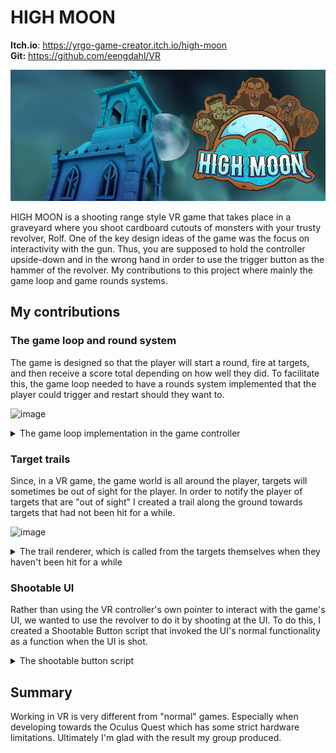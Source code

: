 # HIGH MOON
**Itch.io**: https://yrgo-game-creator.itch.io/high-moon<br>
**Git:** https://github.com/eengdahl/VR<br>

![HighmoonTitle](/Assets/HighmoonTitle.png)

HIGH MOON is a shooting range style VR game that takes place in a graveyard where you shoot cardboard cutouts of monsters with your trusty revolver, Rolf. One of the key design ideas of the game was the focus on interactivity with the gun. Thus, you are supposed to hold the controller 
upside-down and in the wrong hand in order to use the trigger button as the hammer of the revolver. My contributions to this project where mainly the game loop and game rounds systems.<br>
## My contributions
### The game loop and round system
The game is designed so that the player will start a round, fire at targets, and then receive a score total depending on how well they did. To facilitate this, the game loop needed to have a rounds system implemented that the player could trigger and restart should they want to.

![image](https://github.com/CarlZeidler/Portfolio/assets/113012261/9cf15595-bddc-41d7-a734-862958f1b88c)


<details>
  <summary>The game loop implementation in the game controller</summary>

```
using UnityEngine;

public enum GameState { inMenu, Countdown, inGame, preGame }

public class GameController : MonoBehaviour
{
    [Header("State")]
    public GameState currentGameState;

    [Header("Components")]
    public UIController uiController;
    public ScoreController scoreController;
    public TargetPlacer targetPlacer;
    public Shoot shoot;
    AchievementHandler achievementHandler;
    private AudioSource audSource;
    [SerializeField] GameObject countdownSigns;

    [Header("Settings")]
    public Difficulty chosenDifficulty;
    public bool timeTrialEnabled;
    public float gameTime = 90f;
    public float gameTimer;

    private void Awake()
    {
       currentGameState = GameState.preGame;

        uiController = FindObjectOfType<UIController>();
        uiController.gameController = this;
        scoreController = FindObjectOfType<ScoreController>();
        scoreController.gameController = this;
        targetPlacer = FindObjectOfType<TargetPlacer>();

        uiController.gameController = this;
        scoreController.gameController = this;
    }

    private void Update()
    {
        if (currentGameState == GameState.inGame && timeTrialEnabled)
        {
            gameTimer -= 1 * Time.deltaTime;
            scoreController.UpdateTimer(gameTimer);

            if (gameTimer <= 15 && !spawnedBoss)
            {
                moon.material = redMoon;
                RenderSettings.skybox = redSky;

                targetPlacer.InitializeTargets(targetPlacer.SpawnBoss(chosenDifficulty));
                spawnedBoss = true;
            }

            if (gameTimer <= 0)
            {
                moon.material = normMoon;
                RenderSettings.skybox = normSky;

                EndGame();
            }
        }
    }

    public void SetupGame(Difficulty difficulty) //spawn targets and ready the countdown
    {
        chosenDifficulty = difficulty; //set difficulty
        gameTimer = gameTime;
        scoreController.ResetScore(); //reset the score
        //scoreController.ClearAchievementsDisplay();
        targetPlacer.PlaceTargets(chosenDifficulty);
        countdownSigns.GetComponent<Animator>().SetTrigger("readyCountdown");
    }

    public void StartCountdown() //activate the countdown animation
    {
        currentGameState = GameState.Countdown;
        countdownSigns.GetComponent<Animator>().SetTrigger("startCountdown");
        scoreController.leaderboardAnim.SetBool("showLeaderboard", false);
    }

    public void ResetCountdown()
    {
        countdownSigns.GetComponent<Animator>().SetTrigger("resetCountdown");
    }

    public void StartGame() //start game
    {
        currentGameState = GameState.inGame;
        shoot.currentGameState = currentGameState;
        targetPlacer.InitializeTargets(targetPlacer.activeTargets);
        FindObjectOfType<CylinderPopulate>().FillBarrel(6);
    }

    public void EndGame() //only called when time is up, otherwise call ReturnToMenu
    {
        audSource.Play();
        targetPlacer.RemoveTargets();
        achievementHandler.SendAchievements();
        spawnedBoss = false;

        //Code to end the round and save score
        if (!scoreController.CheckLeaderboard(chosenDifficulty)) //if we're not on the leaderboard, automatically return to menu, otherwise we return throught SubmitScore
            uiController.ReturnToMenu();

        currentGameState = GameState.inMenu;
        //this needs to happen last
        shoot.currentGameState = currentGameState;

        scoreController.leaderboardAnim.SetBool("showLeaderboard", true); //show leaderboards again
    }

    public void ReturnToMenu() //only called when pressing "Choose New Difficulty", otherwise call EndGame
    {
        moon.material = normMoon;
        RenderSettings.skybox = normSky;

        spawnedBoss = false;
        currentGameState = GameState.inMenu;
        shoot.currentGameState = currentGameState;
        targetPlacer.RemoveTargets();
        scoreController.leaderboardAnim.SetBool("showLeaderboard", true); //show leaderboards again
    }

    public void BulletFired(bool wasOnTarget)
    {
        scoreController.BulletWasFired(wasOnTarget);
    }

    public void OverrideTime(int time)
    {
        gameTimer += time;
    }
}
```
</details>

### Target trails
Since, in a VR game, the game world is all around the player, targets will sometimes be out of sight for the player. In order to notify the player of targets that are "out of sight" I created a trail along the ground towards targets that had not been hit for a while.

![image](https://github.com/CarlZeidler/Portfolio/assets/113012261/fca53a02-a9ec-4a8c-8de5-e7cfb2459993)

<details>
  <summary>The trail renderer, which is called from the targets themselves when they haven't been hit for a while</summary>

  ```
using System.Collections.Generic;
using UnityEngine;

public class TargetTrailsRenderer : MonoBehaviour
{
    [SerializeField] private GameObject vampireTrail;
    [SerializeField] private float amplitude = 1.0f;
    [SerializeField] private int waveCount = 5;
    private List<GameObject> activeTargets = new();
    private LineRenderer lineRenderer;
    public List<GameObject> activeLines = new();

    public void ShowLine(GameObject target, ShootableTarget.MonsterType type)
    {
        //Shows lines to targets that have not been hit for a while.
        //Called by ShootableTarget

        GameObject trail;
        waveCount += Random.Range(-1, 1);
        amplitude += Random.Range(-.015f, .015f);

        Vector3 startPoisiton = Vector3.Lerp(transform.position, target.transform.position, .15f);
        Vector3 endPosition = Vector3.Lerp(transform.position, target.transform.position, .8f);

        //Comment the below line to make trails "fly" to target instead of snaking along the ground
        endPosition = new Vector3(endPosition.x, .4f, endPosition.z);
        GameObject newLine = Instantiate(trail, startPoisiton, Quaternion.identity);
        LineRenderer lineRenderer = newLine.GetComponent<LineRenderer>();
        int maxIndex = lineRenderer.positionCount;

        Vector3[] points = new Vector3[maxIndex];

        for (int i = 0; i < maxIndex; i++)
        {
            float t = i / (float)(maxIndex - 1);
            Vector3 linePoint = Vector3.Lerp(startPoisiton, endPosition, t);

            float offset = 0f;

            for (int waveIndex = 0; waveIndex < waveCount; waveIndex++)
            {
                float waveOffset = Mathf.Sin(t * Mathf.PI * waveCount * waveIndex * Mathf.PI) * amplitude;

                offset += waveOffset;
            }

            if (i % 2 != 0)
                linePoint += transform.right * offset;
            else
                linePoint += -transform.right * offset;
            //Comment out the below line to make lines "fly"
            linePoint.y = 0.4f;
            points[i] = linePoint;
        }

        lineRenderer.SetPositions(points);
        activeLines.Add(newLine);
        target.GetComponent<ShootableTarget>().line = newLine;
    }

    private void SetupLines()
    {
        //Creates a reference to the trail renderer, done by the trail renderer itself at the start
        //of the round.
        foreach (GameObject target in activeTargets)
        {
            target.GetComponent<ShootableTarget>().trailRenderer = this;
        }
    }

    public void PopulateList(List<GameObject> newList)
    {
        //Populates list with the currently active targets
        //Called from TargetPlacer
        activeTargets = newList;
        SetupLines();
    }

    public void DePopulateList()
    {
        //Depopulates list and removes the lines when targets are removed
        foreach (GameObject line in activeLines)
        {
            Destroy(line);
        }

        foreach (GameObject target in activeTargets)
        {
            target.GetComponent<ShootableTarget>().line = null;
        }

        activeTargets.Clear();
        activeLines.Clear();
    }

    public void RemoveLine(GameObject lineToKill)
    {
        int i = activeLines.IndexOf(lineToKill);
        Destroy(activeLines[i]);
        if (activeLines[i] != null)
            activeLines.Remove(lineToKill);
    }
}
```
</details>

### Shootable UI
Rather than using the VR controller's own pointer to interact with the game's UI, we wanted to use the revolver to do it by shooting at the UI. To do this, I created a Shootable Button script that invoked the UI's normal functionality as a function when the UI is shot.

<details>
  <summary>The shootable button script</summary>

  ```
using UnityEngine;
using Button = UnityEngine.UI.Button;
using Toggle = UnityEngine.UI.Toggle;

public class ShootableButton : MonoBehaviour
{
    public enum UItype { buttonType, toggleType }

    [SerializeField] private UItype uiType;

    public void TriggerButton() //This function is called by the shoot script on the gun when it raycasts to detect what it fired on
    {
        switch (uiType)
        {
            case UItype.buttonType:
                GetComponent<Button>().onClick.Invoke();
                break;
            case UItype.toggleType:
                GetComponent<Toggle>().isOn = !GetComponent<Toggle>().isOn;
                break;
        }
    }
}
```
</details>

## Summary
Working in VR is very different from "normal" games. Especially when developing towards the Oculus Quest which has some strict hardware limitations. Ultimately I'm glad with the result my group produced.
